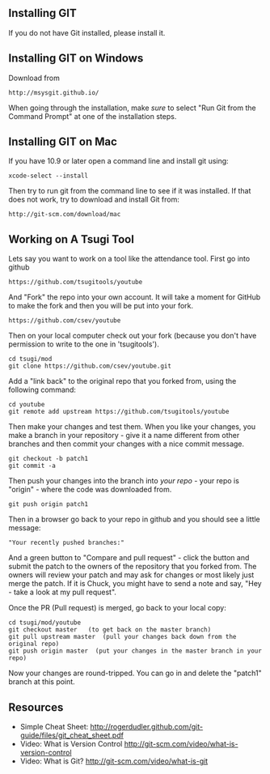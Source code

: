 Installing GIT
--------------

If you do not have Git installed, please install it.

Installing GIT on Windows
-------------------------

Download from

    http://msysgit.github.io/

When going through the installation, make _sure_ to select  "Run Git from the
Command Prompt" at one of the installation steps.


Installing GIT on Mac
---------------------

If you have 10.9 or later open a command line and install git using:

    xcode-select --install
    
Then try to run git from the command line to see if it was installed. If that 
does not work, try to download and install Git from:

    http://git-scm.com/download/mac

Working on A Tsugi Tool
-----------------------

Lets say you want to work on a tool like the attendance tool.   First go into github

    https://github.com/tsugitools/youtube

And "Fork" the repo into your own account.  It will take a moment for GitHub to make the fork
and then you will be put into your fork.

    https://github.com/csev/youtube

Then on your local computer check out your fork (because you don't have permission to write
to the one in 'tsugitools').

    cd tsugi/mod
    git clone https://github.com/csev/youtube.git

Add a "link back" to the original repo that you forked from, using the following command:

    cd youtube
    git remote add upstream https://github.com/tsugitools/youtube

Then make your changes and test them.  When you like your changes, you make a 
branch in your repository - give it a name different from other branches and then commit 
your changes with a nice commit message.

    git checkout -b patch1
    git commit -a

Then push your changes into the branch into *your repo* - your repo is "origin" - where
the code was downloaded from.

    git push origin patch1

Then in a browser go back to your repo in github and you should see a little message:

    "Your recently pushed branches:"

And a green button to "Compare and pull request" - click the button and submit the patch to the
owners of the repository that you forked from.  The owners will review your patch and may ask for changes
or most likely just merge the patch.   If it is Chuck, you might have to send a note and say,
"Hey - take a look at my pull request".

Once the PR (Pull request) is merged, go back to your local copy:

    cd tsugi/mod/youtube
    git checkout master   (to get back on the master branch)
    git pull upstream master  (pull your changes back down from the original repo)
    git push origin master  (put your changes in the master branch in your repo)

Now your changes are round-tripped.  You can go in and delete the "patch1" branch at this
point.

Resources
---------

* Simple Cheat Sheet: http://rogerdudler.github.com/git-guide/files/git_cheat_sheet.pdf
* Video: What is Version Control http://git-scm.com/video/what-is-version-control
* Video: What is Git? http://git-scm.com/video/what-is-git

